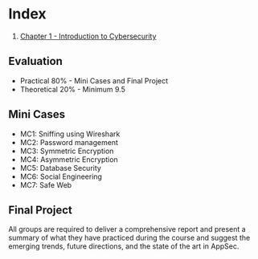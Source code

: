 # Index

1. [Chapter 1 - Introduction to Cybersecurity](chapter-1.md)

## Evaluation

- Practical 80% - Mini Cases and Final Project
- Theoretical 20% - Minimum 9.5

## Mini Cases

- MC1: Sniffing using Wireshark
- MC2: Password management
- MC3: Symmetric Encryption
- MC4: Asymmetric Encryption
- MC5: Database Security
- MC6: Social Engineering
- MC7: Safe Web

## Final Project

All groups are required to deliver a comprehensive report and present a
summary of what they have practiced during the course and suggest the
emerging trends, future directions, and the state of the art in AppSec.
